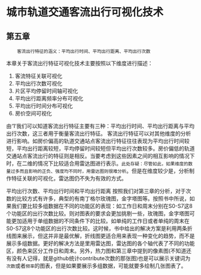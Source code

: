 # 城市轨道交通客流出行可视化技术


## 第五章

```
    客流出行特征的涵义：平均出行时间、平均出行距离、平均出行次数
```
本章关于客流出行特征可视化技术主要按照以下维度进行描述：
1. 客流特征关联可视化
2. 平均出行次数可视化
3. 片区平均停留时间轴可视化
4. 平均出行距离频率分布可视化
5. 平均出行时间分布可视化
6. 房价空间可视化

由‘1’我们可以知道客流出行特征主要有三种：平均出行时间、平均出行距离与平均出行次数，这三者用于衡量客流出行特征。
客流出行特征可以对其他维度的分析进行影响。如房价偏高的轨道交通站点客流出行特征往往表现为平均出行时间较短，平均出行距离较短，平均停留时间较短但平均出行次数较多。房价偏低的轨道交通站点客流出行的特征则是相反。当要考虑到这些因素之间的相互影响的情况下时，在二维的情况下比较适合用雷达图进行表示。`此处存疑：尽管如此，如果维度的数量过多而且影响的正负、强度均不同时，用雷达图则很难分析`。但是在维度较少是，分析制作特征关联的可视化，雷达图仍不失为有效的方式。

平均出行次数、平均出行时间和平均出行距离
按照我们对第三章的分析，对于次数的比较方式有许多，典型的有南丁格尔玫瑰图，金字塔图等。按照书中所说，如果我们要比较多组数据在不同的功能区的表现：如工作日和周末分别在S0-S7这8个功能区的出行次数比较。则对图表的要求会更加挑剔一些，玫瑰图，金字塔图可能更加适用于单组数据的不同条件下的比较。如单纯的工作日或者单纯的周末在S0-S7这8个功能区的出行次数比较。这时候，书中给出的解决方案是利用两条折线图来展示，但这并非是最优解，折线图更适合用来表现一种变化的趋势，而不是展示多组数据。更好的解决方法是里用雷达图，雷达图的各个轴代表了不同的功能区，颜色来区分工作日和周末。另外，热力图和第三章中提到的像素图(不知道还有没有人记得，就是github统计contribute次数的那张图)也是可以展示关键词为`次数`或者`频率`的图表，但是如果要展示多组数据，可能就要多绘制几张图表了。



